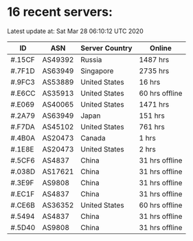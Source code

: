 # 16 recent servers:

Latest update at: Sat Mar 28 06:10:12 UTC 2020

| ID | ASN | Server Country | Online |
| -- | --- | -------------- | ------ |
| #.15CF | AS49392 | Russia | 1487 hrs |
| #.7F1D | AS63949 | Singapore | 2735 hrs |
| #.9FC3 | AS53889 | United States | 16 hrs |
| #.E6CC | AS35913 | United States | 60 hrs offline |
| #.E069 | AS40065 | United States | 1471 hrs |
| #.2A79 | AS63949 | Japan | 151 hrs |
| #.F7DA | AS45102 | United States | 761 hrs |
| #.4B0A | AS20473 | Canada | 1 hrs |
| #.1E8E | AS20473 | United States | 2 hrs |
| #.5CF6 | AS4837 | China | 31 hrs offline |
| #.038D | AS17621 | China | 31 hrs offline |
| #.3E9F | AS9808 | China | 31 hrs offline |
| #.EC1F | AS4837 | China | 31 hrs offline |
| #.CE6B | AS36352 | United States | 60 hrs offline |
| #.5494 | AS4837 | China | 31 hrs offline |
| #.5D40 | AS9808 | China | 31 hrs offline |

